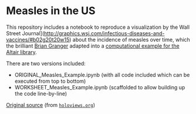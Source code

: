 # Measles in the US

This repository includes a notebook to reproduce a visualization by the Wall Street Journal](http://graphics.wsj.com/infectious-diseases-and-vaccines/#b02g20t20w15)  about the incidence of measles over time, which the brilliant [Brian Granger](https://github.com/ellisonbg) adapted into a [computational example for the Altair library](http://nbviewer.jupyter.org/github/ellisonbg/altair/blob/master/altair/notebooks/12-Measles.ipynb).

There are two versions included:
+ ORIGINAL_Measles_Example.ipynb (with all code included which can be executed from top to bottom)
+ WORKSHEET_Measles_Example.ipynb (scaffolded to allow building up the code line-by-line)

[Original source](http://holoviews.org/gallery/demos/bokeh/measles_example.html) (from [`holoviews.org`](http://holoviews.org))
